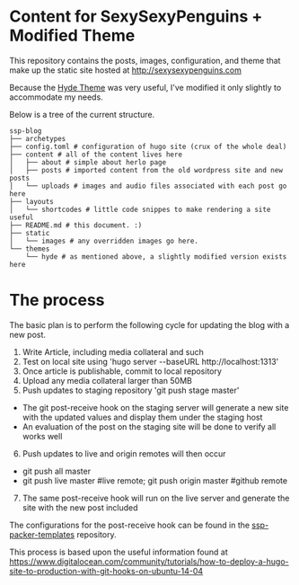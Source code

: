 # Content for SexySexyPenguins + Modified Theme

This repository contains the posts, images, configuration, and theme that make
up the static site hosted at http://sexysexypenguins.com

Because the [Hyde Theme](https://github.com/spf13/hyde) was very useful, I've
modified it only slightly to accommodate my needs.

Below is a tree of the current structure.

    ssp-blog
    ├── archetypes
    ├── config.toml # configuration of hugo site (crux of the whole deal)
    ├── content # all of the content lives here
    │   ├── about # simple about herlo page
    │   ├── posts # imported content from the old wordpress site and new posts
    │   └── uploads # images and audio files associated with each post go here
    ├── layouts
    │   └── shortcodes # little code snippes to make rendering a site useful
    ├── README.md # this document. :)
    ├── static
    │   └── images # any overridden images go here.
    └── themes
        └── hyde # as mentioned above, a slightly modified version exists here

# The process

The basic plan is to perform the following cycle for updating the blog with
a new post.

1. Write Article, including media collateral and such
2. Test on local site using 'hugo server --baseURL http://localhost:1313'
3. Once article is publishable, commit to local repository
4. Upload any media collateral larger than 50MB
5. Push updates to staging repository 'git push stage master'
  * The git post-receive hook on the staging server will generate a new
    site with the updated values and display them under the staging host
  * An evaluation of the post on the staging site will be done to verify
    all works well
6. Push updates to live and origin remotes will then occur
  * git push all master
  * git push live master #live remote; git push origin master #github remote
7. The same post-receive hook will run on the live server and generate
   the site with the new post included

The configurations for the post-receive hook can be found in the
[ssp-packer-templates](https://github.com/herlo/ssp-packer-templates)
repository.

This process is based upon the useful information found at
https://www.digitalocean.com/community/tutorials/how-to-deploy-a-hugo-site-to-production-with-git-hooks-on-ubuntu-14-04
